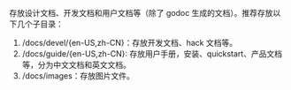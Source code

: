 存放设计文档、开发文档和用户文档等（除了 godoc 生成的文档）。推荐存放以下几个子目录：
1. /docs/devel/{en-US,zh-CN}：存放开发文档、hack 文档等。
2. /docs/guide/{en-US,zh-CN}: 存放用户手册，安装、quickstart、产品文档等，分为中文文档和英文文档。
3. /docs/images：存放图片文件。